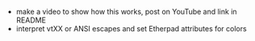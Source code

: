 - make a video to show how this works, post on YouTube and link in README
- interpret vtXX or ANSI escapes and set Etherpad attributes for colors
